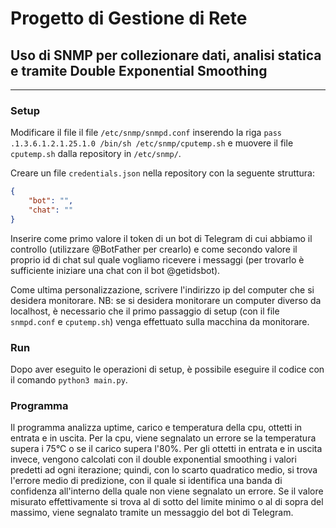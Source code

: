 # Progetto di Gestione di Rete

## Uso di SNMP per collezionare dati, analisi statica e tramite Double Exponential Smoothing

---

### Setup

Modificare il file il file `/etc/snmp/snmpd.conf` inserendo la riga `pass .1.3.6.1.2.1.25.1.0 /bin/sh /etc/snmp/cputemp.sh` e muovere il file `cputemp.sh` dalla repository in `/etc/snmp/`.

Creare un file `credentials.json` nella repository con la seguente struttura:
```json
{
	"bot": "",
	"chat": ""
}
```
Inserire come primo valore il token di un bot di Telegram di cui abbiamo il controllo (utilizzare @BotFather per crearlo) e come secondo valore il proprio id di chat sul quale vogliamo ricevere i messaggi (per trovarlo è sufficiente iniziare una chat con il bot @getidsbot).

Come ultima personalizzazione, scrivere l'indirizzo ip del computer che si desidera monitorare. NB: se si desidera monitorare un computer diverso da localhost, è necessario che il primo passaggio di setup (con il file `snmpd.conf` e `cputemp.sh`) venga effettuato sulla macchina da monitorare.

### Run

Dopo aver eseguito le operazioni di setup, è possibile eseguire il codice con il comando `python3 main.py`.

### Programma

Il programma analizza uptime, carico e temperatura della cpu, ottetti in entrata e in uscita. Per la cpu, viene segnalato un errore se la temperatura supera i 75°C o se il carico supera l'80%. Per gli ottetti in entrata e in uscita invece, vengono calcolati con il double exponential smoothing i valori predetti ad ogni iterazione; quindi, con lo scarto quadratico medio, si trova l'errore medio di predizione, con il quale si identifica una banda di confidenza all'interno della quale non viene segnalato un errore. Se il valore misurato effettivamente si trova al di sotto del limite minimo o al di sopra del massimo, viene segnalato tramite un messaggio del bot di Telegram.
